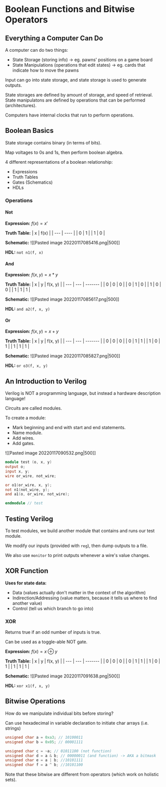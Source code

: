 # Boolean Functions and Bitwise Operators

## Everything a Computer Can Do
A computer can do two things:
- State Storage (storing info) -> eg. pawns' positions on a game board
- State Manipulations (operations that edit states) -> eg. cards that indicate how to move the pawns

Input can go into state storage, and state storage is used to generate outputs.

State storages are defined by amount of storage, and speed of retrieval.
State manipulatons are defined by operations that can be performed (architectures).

Computers have internal clocks that run to perform operations.

## Boolean Basics
State storage contains binary (in terms of bits).

Map voltages to 0s and 1s, then perform boolean algebra.

4 different representations of a boolean relationship:
* Expressions
* Truth Tables
* Gates (Schematics)
* HDLs

### Operations
#### Not
**Expression:** $f(x)=x'$

**Truth Table:**
| x   | f(x) |
| --- | ---- |
| 0   | 1    |
| 1   | 0    |

**Schematic:**
![[Pasted image 20220117085416.png|500]]

**HDL:**  `not n1(f, x)`

#### And
**Expression:** $f(x, y) = x*y$

**Truth Table:**
| x   | y   | f(x, y) |
| --- | --- | ------- |
| 0   | 0   | 0       |
| 0   | 1   | 0       |
| 1   | 0   | 0       |
| 1   | 1   | 1       |

**Schematic:**
![[Pasted image 20220117085617.png|500]]

**HDL:** `and a2(f, x, y)`

#### Or
**Expression:** $f(x,y) = x + y$

**Truth Table:**
| x   | y   | f(x, y) |
| --- | --- | ------- |
| 0   | 0   | 0       |
| 0   | 1   | 1       |
| 1   | 0   | 1       |
| 1   | 1   | 1       |

**Schematic:**
![[Pasted image 20220117085827.png|500]]

**HDL:** `or o3(f, x, y)`

## An Introduction to Verilog
Verilog is NOT a programming language, but instead a hardware description language!

Circuits are called modules.

To create a module:
* Mark beginning and end with start and end statements.
* Name module. 
* Add wires. 
* Add gates. 

![[Pasted image 20220117090532.png|500]]

``` verilog
module test (o, x, y)
output o;
input x, y;
wire or_wire, not_wire;

or o1(or_wire, x, y);
not n1(not_wire, y);
and a1(o, or_wire, not_wire);

endmodule // test
```

## Testing Verilog
To test modules, we build another module that contains and runs our test module.

We modify our inputs (provided with `reg`), then dump outputs to a file.

We also use `monitor` to print outputs whenever a wire's value changes.



## XOR Function
**Uses for state data:**
* Data (values actually don't matter in the context of the algorithm)
* Indirection/Addressing (value matters, because it tells us where to find another value)
* Control (tell us which branch to go into)

### XOR
Returns true if an odd number of inputs is true.

Can be used as a toggle-able NOT gate.

**Expression:** $f(x) = x \oplus y$

**Truth Table:**
| x   | y   | f(x, y) |
| --- | --- | ------- |
| 0   | 0   | 0       |
| 0   | 1   | 1       |
| 1   | 0   | 1       |
| 1   | 1   | 1       |

**Schematic:**
![[Pasted image 20220117091638.png|500]]

**HDL:**
`xor x1(f, x, y)`



## Bitwise Operations
How do we manipulate individual bits before storing?

Can use hexadecimal in variable declaration to initiate char arrays (i.e. strings)


```C
unsigned char a = 0xa3; // 10100011
unsigned char b = 0x05; // 00001111

unsigned char c = ~a; // 01011100 (not function)
unsigned char d = a & b; // 00000011 (and function) -> AKA a bitmask
unsigned char e = a | b; //10101111
unsigned char f = a ^ b; //10101100
```

Note that these bitwise are different from operators (which work on holistic sets).